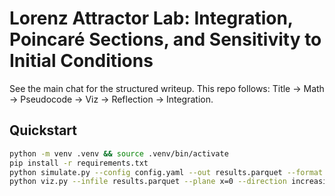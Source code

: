 # Lorenz Attractor Lab: Integration, Poincaré Sections, and Sensitivity to Initial Conditions

See the main chat for the structured writeup. This repo follows: Title → Math → Pseudocode → Viz → Reflection → Integration.

## Quickstart
```bash
python -m venv .venv && source .venv/bin/activate
pip install -r requirements.txt
python simulate.py --config config.yaml --out results.parquet --format parquet  # or: --format csv
python viz.py --infile results.parquet --plane x=0 --direction increasing
```
